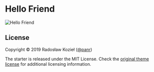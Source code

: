  # Hello Friend

![Hello Friend](https://github.com/panr/hugo-theme-hello-friend/blob/master/images/screenshot.png?raw=true)

## License

Copyright © 2019 Radosław Kozieł ([@panr](https://radoslawkoziel.pl))

The starter is released under the MIT License. Check the [original theme license](https://github.com/panr/gatsby-starter-hello-friend.git/blob/master/LICENSE.md) for additional licensing information.
